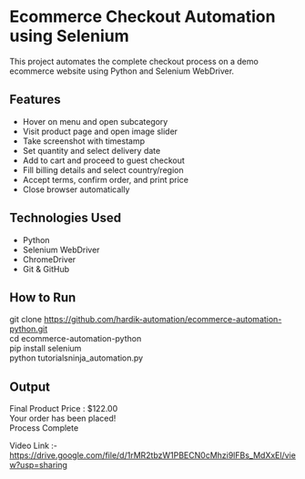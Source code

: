 # Ecommerce Checkout Automation using Selenium

This project automates the complete checkout process on a demo ecommerce website using Python and Selenium WebDriver.

## Features

- Hover on menu and open subcategory  
- Visit product page and open image slider  
- Take screenshot with timestamp  
- Set quantity and select delivery date  
- Add to cart and proceed to guest checkout  
- Fill billing details and select country/region  
- Accept terms, confirm order, and print price  
- Close browser automatically  

## Technologies Used

- Python  
- Selenium WebDriver  
- ChromeDriver  
- Git & GitHub  

## How to Run

git clone https://github.com/hardik-automation/ecommerce-automation-python.git
<br/>
cd ecommerce-automation-python
<br/>
pip install selenium
<br/>
python tutorialsninja_automation.py

## Output

Final Product Price : $122.00
<br/>
Your order has been placed!
<br>
Process Complete

Video Link :- https://drive.google.com/file/d/1rMR2tbzW1PBECN0cMhzi9lFBs_MdXxEl/view?usp=sharing
